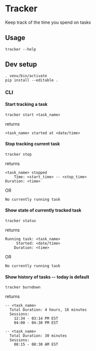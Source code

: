 # Tracker
Keep track of the time you spend on tasks

## Usage

    tracker --help

## Dev setup

    . venv/bin/activate
    pip install --editable .

### CLI
#### Start tracking a task

    tracker start <task_name>

returns

    <task_name> started at <date/time>

#### Stop tracking current task

    tracker stop

returns

    <task_name> stopped
        Time: <start_time> -- <stop_time>
    Duration: <time>

OR

    No currently running task

#### Show state of currently tracked task

    tracker status

returns

    Running task: <task_name>
         Started: <date/time>
        Duration: <time>

OR

    No currently running task

#### Show history of tasks -- today is default

    tracker burndown

returns

    -- <task_name>
      Total Duration: 4 hours, 16 minutes
      Sessions:
        12:34 - 03:14 PM EST
        04:00 - 04:30 PM EST

    -- <task_name>
      Total Duration: 30 minutes
      Sessions:
        08:15 - 08:30 AM EST
